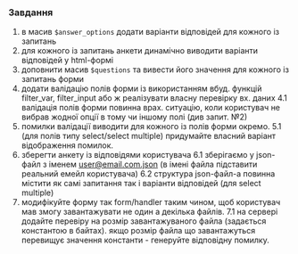### Завдання
1. в масив ```$answer_options``` додати варіанти відповідей для кожного із запитань
2. для кожного із запитань анкети динамічно виводити варіанти відповідей у html-формі
3. доповнити масив ```$questions``` та вивести його значення для кожного із запитань форми
4. додати валідацію полів форми із використанням вбуд. функцій filter_var, filter_input або ж реалізувати власну перевірку вх. даних
    4.1 валідація полів форми повинна врах. ситуацію, коли користувач не вибрав жодної опції в тому чи іншому полі (див запит. №2)
5. помилки валідації виводити для кожного із полів форми окремо.
    5.1 (для полів типу select/select multiple) придумайте власний варіант відображення помилок.
6. зберегти анкету із відповідями користувача
    6.1 зберігаємо у json-файл з іменем user@email.com.json (в імені файла підставити реальний емейл користувача)
    6.2 структура json-файл-а повинна містити як самі запитання так і варіанти відповідей (для select multiple)
7. модифікуйте форму так form/handler таким чином, щоб користувач мав змогу завантажувати не один а декілька файлів.
    7.1 на сервері додайте перевіру на розмір завантажуваного файла (задається константою в байтах).
    якщо розмір файла що завантажуться перевищує значення константи - генеруйте відповідну помилку.